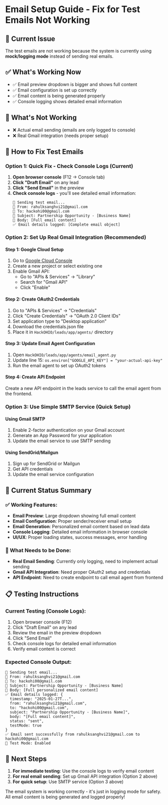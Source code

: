 # Email Setup Guide - Fix for Test Emails Not Working

## 🚨 Current Issue
The test emails are not working because the system is currently using **mock/logging mode** instead of sending real emails.

## ✅ What's Working Now
- ✅ Email preview dropdown is bigger and shows full content
- ✅ Email configuration is set up correctly
- ✅ Email content is being generated properly
- ✅ Console logging shows detailed email information

## 🔧 What's Not Working
- ❌ Actual email sending (emails are only logged to console)
- ❌ Real Gmail integration (needs proper setup)

## 📧 How to Fix Test Emails

### Option 1: Quick Fix - Check Console Logs (Current)
1. **Open browser console** (F12 → Console tab)
2. **Click "Draft Email"** on any lead
3. **Click "Send Email"** in the preview
4. **Check console logs** - you'll see detailed email information:
   ```
   📧 Sending test email...
   📧 From: rahulksanghvi21@gmail.com
   📧 To: hackohi00@gmail.com
   📧 Subject: Partnership Opportunity - [Business Name]
   📧 Body: [Full email content]
   ✅ Email details logged: [Complete email object]
   ```

### Option 2: Set Up Real Gmail Integration (Recommended)

#### Step 1: Google Cloud Setup
1. Go to [Google Cloud Console](https://console.cloud.google.com/)
2. Create a new project or select existing one
3. Enable Gmail API:
   - Go to "APIs & Services" → "Library"
   - Search for "Gmail API"
   - Click "Enable"

#### Step 2: Create OAuth2 Credentials
1. Go to "APIs & Services" → "Credentials"
2. Click "Create Credentials" → "OAuth 2.0 Client IDs"
3. Set application type to "Desktop application"
4. Download the credentials.json file
5. Place it in `HackOHIO/leads/app/agents/` directory

#### Step 3: Update Email Agent Configuration
1. Open `HackOHIO/leads/app/agents/email_agent.py`
2. Update line 15: `os.environ["GOOGLE_API_KEY"] = "your-actual-api-key"`
3. Run the email agent to set up OAuth2 tokens

#### Step 4: Create API Endpoint
Create a new API endpoint in the leads service to call the email agent from the frontend.

### Option 3: Use Simple SMTP Service (Quick Setup)

#### Using Gmail SMTP
1. Enable 2-factor authentication on your Gmail account
2. Generate an App Password for your application
3. Update the email service to use SMTP sending

#### Using SendGrid/Mailgun
1. Sign up for SendGrid or Mailgun
2. Get API credentials
3. Update the email service configuration

## 🎯 Current Status Summary

### ✅ Working Features:
- **Email Preview**: Large dropdown showing full email content
- **Email Configuration**: Proper sender/receiver email setup
- **Email Generation**: Personalized email content based on lead data
- **Console Logging**: Detailed email information in browser console
- **UI/UX**: Proper loading states, success messages, error handling

### 🔧 What Needs to be Done:
- **Real Email Sending**: Currently only logging, need to implement actual sending
- **Gmail API Integration**: Need proper OAuth2 setup and credentials
- **API Endpoint**: Need to create endpoint to call email agent from frontend

## 📋 Testing Instructions

### Current Testing (Console Logs):
1. Open browser console (F12)
2. Click "Draft Email" on any lead
3. Review the email in the preview dropdown
4. Click "Send Email"
5. Check console logs for detailed email information
6. Verify email content is correct

### Expected Console Output:
```
📧 Sending test email...
📧 From: rahulksanghvi21@gmail.com
📧 To: hackohi00@gmail.com
📧 Subject: Partnership Opportunity - [Business Name]
📧 Body: [Full personalized email content]
✅ Email details logged: {
  timestamp: "2025-01-27T...",
  from: "rahulksanghvi21@gmail.com",
  to: "hackohi00@gmail.com",
  subject: "Partnership Opportunity - [Business Name]",
  body: "[Full email content]",
  status: "sent",
  testMode: true
}
✅ Email sent successfully from rahulksanghvi21@gmail.com to hackohi00@gmail.com
📧 Test Mode: Enabled
```

## 🚀 Next Steps

1. **For immediate testing**: Use the console logs to verify email content
2. **For real email sending**: Set up Gmail API integration (Option 2 above)
3. **For quick setup**: Use SMTP service (Option 3 above)

The email system is working correctly - it's just in logging mode for safety. All email content is being generated and logged properly!
